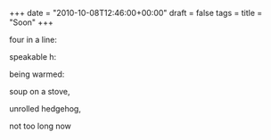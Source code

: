 +++
date = "2010-10-08T12:46:00+00:00"
draft = false
tags = 
title = "Soon"
+++
<p>four in a line:</p>&#13;
<p>speakable h:</p>&#13;
<p>being warmed:</p>&#13;
<p>soup on a stove,</p>&#13;
<p>unrolled hedgehog,</p>&#13;
<p>not too long now</p> 